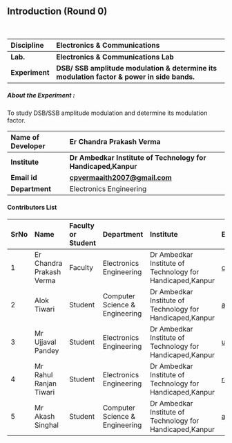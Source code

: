 ## Introduction (Round 0)

<br>

<b>Discipline | <b>Electronics & Communications
:--|:--|
<b> Lab. | <b>Electronics & Communications Lab
<b> Experiment|     <b> DSB/ SSB amplitude modulation & determine its modulation factor & power in side bands.



<h5> About the Experiment : </h5>
To study DSB/SSB amplitude modulation and determine its modulation factor.

<b>Name of Developer | <b> Er Chandra Prakash Verma
:--|:--|
<b> Institute | <b> Dr Ambedkar Institute of Technology for Handicaped,Kanpur
<b> Email id|     <b> cpvermaaith2007@gmail.com
<b> Department | Electronics Engineering

#### Contributors List

SrNo | Name | Faculty or Student | Department| Institute | Email id
:--|:--|:--|:--|:--|:--|
1 |  Er Chandra Prakash Verma | Faculty |Electronics Engineering |  Dr Ambedkar Institute of Technology for Handicaped,Kanpur |cpvermaaith2007@gmail.com 
2 | Alok Tiwari| Student | Computer Science & Engineering | Dr Ambedkar Institute of Technology for Handicaped,Kanpur |aloktiwari123yoyo@gmail.com
3 | Mr Ujjaval Pandey | Student |  Electronics Engineering | Dr Ambedkar Institute of Technology for Handicaped,Kanpur |ujjavalpandey0@gmail.com
4 | Mr Rahul Ranjan Tiwari  | Student |   Electronics Engineering | Dr Ambedkar Institute of Technology for Handicaped,Kanpur |rahul2187679@gmail.com
5 | Mr Akash Singhal  | Student |  Computer Science & Engineering | Dr Ambedkar Institute of Technology for Handicaped,Kanpur |akashsinghal5880@gmail.com


<br>

